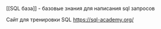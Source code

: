 [[SQL база]] - базовые знания для написания sql запросов

Сайт для тренировки SQL
https://sql-academy.org/